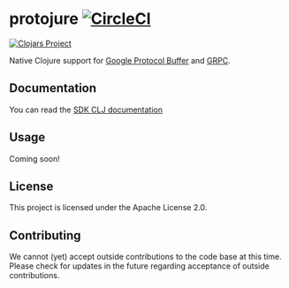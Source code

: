 # protojure [![CircleCI](https://circleci.com/gh/protojure/lib.svg?style=svg)](https://circleci.com/gh/protojure/lib)

[![Clojars Project](https://img.shields.io/clojars/v/protojure.svg)](https://clojars.org/protojure)

Native Clojure support for [Google Protocol Buffer](https://developers.google.com/protocol-buffers/) and [GRPC](https://grpc.io/).

## Documentation

You can read the [SDK CLJ documentation](https://cljdoc.org/d/protojure/protojure)

## Usage

Coming soon!

## License

This project is licensed under the Apache License 2.0.

## Contributing

We cannot (yet) accept outside contributions to the code base at this time.  Please check for updates in the future regarding acceptance of outside contributions.
